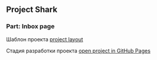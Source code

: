 ## Project Shark 
### Part: Inbox page

Шаблон проекта [project layout](https://dribbble.com/shots/18452537-Inbox-Property-Management)

Стадия разработки проекта [open project in GitHub Pages](https://tatianawansiedler.github.io/Inbox_project/)
